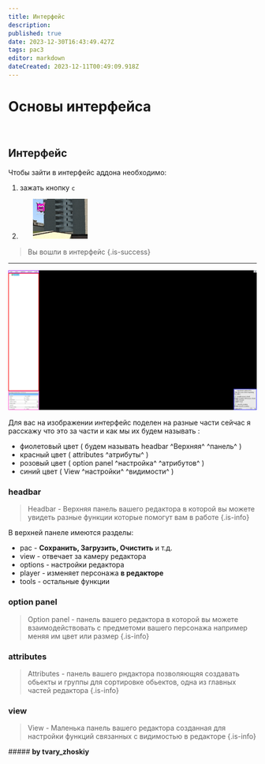 ```yaml
---
title: Интерфейс
description: 
published: true
date: 2023-12-30T16:43:49.427Z
tags: pac3
editor: markdown
dateCreated: 2023-12-11T00:49:09.918Z
---
```


# Основы интерфейса
<br>

## Интерфейс
Чтобы зайти в интерфейс аддона необходимо:

1. зажать кнопку `с`

2. ㅤㅤ![ezgif.com-crop.gif](/ezgif.com-crop.gif)



> Вы вошли в интерфейс
{.is-success}

---
![pac3_интерфейс.png](/pac3_интерфейс.png)

Для вас на изображении интерфейс поделен на
разные части сейчас я расскажу что это
за части и как мы их будем называть :

- фиолетовый цвет ( будем называть headbar ^Верхняя^ ^панель^ )
- красный цвет ( attributes ^атрибуты^ )
- розовый цвет ( option panel ^настройка^ ^атрибутов^ )
- синий цвет ( View ^настройки^ ^видимости^ )

### headbar

> Headbar - Верхняя панель вашего редактора в которой вы можете увидеть разные функции которые помогут вам в работе
{.is-info}

В верхней панеле имеются разделы:

- pac - **Сохранить, Загрузить, Очистить** и т.д.
- view - отвечает за камеру редактора
- options - настройки редактора
- player - изменяет персонажа **в редакторе**
- tools - остальные функции

### option panel

> Option panel - панель вашего редактора в которой вы можете
взаимодействовать с предметоми вашего персонажа
например меняя им цвет или размер
{.is-info}

### attributes

>Attributes - панель вашего рндактора позволяющяя создавать обьекты
и группы для сортировке обьектов, одна из главных частей редактора
{.is-info}

### view

>View - Маленька панель вашего редактора созданная для
настройки функций связанных с видимостью в редакторе
{.is-info}


<none>


<font color="#181818" class="font"> ##### **by tvary_zhoskiy** </font>
